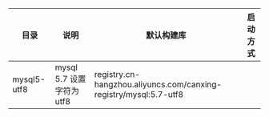 目录 | 说明 | 默认构建库 | 启动方式
---  | --- | --- | ---
mysql5-utf8 | mysql 5.7 设置字符为 utf8 | registry.cn-hangzhou.aliyuncs.com/canxing-registry/mysql:5.7-utf8 |
